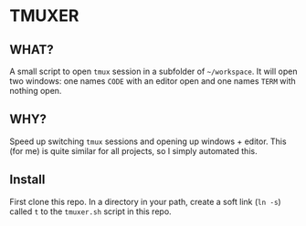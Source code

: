 # TMUXER

## WHAT?

A small script to open `tmux` session in a subfolder of `~/workspace`. It will
open two windows: one names `CODE` with an editor open and one names `TERM` with
nothing open.

## WHY?

Speed up switching `tmux` sessions and opening up windows + editor. This (for
me) is quite similar for all projects, so I simply automated this.

## Install

First clone this repo. In a directory in your path, create a soft link (`ln -s`)
called `t` to the `tmuxer.sh` script in this repo.
